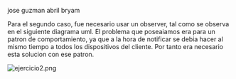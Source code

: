 jose guzman 
abril 
bryam




Para el segundo caso, fue necesario usar un observer, tal como se observa
en el siguiente diagrama uml. El problema que poseaiamos era
para un patron de comportamiento, ya que a la hora de 
notificar se debia hacer al mismo tiempo a todos los 
dispositivos del cliente. Por tanto era necesario esta solucion con ese patron.


![ejercicio2.png](..%2F..%2F..%2F..%2F..%2F..%2F..%2FDownloads%2Fejercicio2.png)